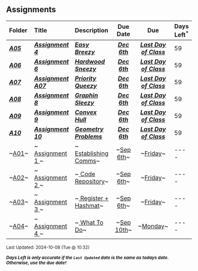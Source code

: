 ## Assignments

| Folder | Title | Description | Due Date | Due | Days Left<sup>*</sup> |
|:------|:------|:------|:-----:|:-----:|-----|
| ***<a href="https://github.com/rugbyprof/4883-Programming_Techniques/tree/master/Assignments/A05">A05</a>*** | ***<a href="https://github.com/rugbyprof/4883-Programming_Techniques/tree/master/Assignments/A05"> Assignment 4 </a>*** | ***<a href="https://github.com/rugbyprof/4883-Programming_Techniques/tree/master/Assignments/A05"> Easy Breezy</a>*** | ***<a href="https://github.com/rugbyprof/4883-Programming_Techniques/tree/master/Assignments/A05">Dec 6th</a>*** | ***<a href="https://github.com/rugbyprof/4883-Programming_Techniques/tree/master/Assignments/A05">Last Day of Class</a>*** | 59 |
| ***<a href="https://github.com/rugbyprof/4883-Programming_Techniques/tree/master/Assignments/A06">A06</a>*** | ***<a href="https://github.com/rugbyprof/4883-Programming_Techniques/tree/master/Assignments/A06"> Assignment 6 </a>*** | ***<a href="https://github.com/rugbyprof/4883-Programming_Techniques/tree/master/Assignments/A06"> Hardwood Sneezy</a>*** | ***<a href="https://github.com/rugbyprof/4883-Programming_Techniques/tree/master/Assignments/A06">Dec 6th</a>*** | ***<a href="https://github.com/rugbyprof/4883-Programming_Techniques/tree/master/Assignments/A06">Last Day of Class</a>*** | 59 |
| ***<a href="https://github.com/rugbyprof/4883-Programming_Techniques/tree/master/Assignments/A07">A07</a>*** | ***<a href="https://github.com/rugbyprof/4883-Programming_Techniques/tree/master/Assignments/A07"> Assignment A07 </a>*** | ***<a href="https://github.com/rugbyprof/4883-Programming_Techniques/tree/master/Assignments/A07"> Priority Queezy</a>*** | ***<a href="https://github.com/rugbyprof/4883-Programming_Techniques/tree/master/Assignments/A07">Dec 6th</a>*** | ***<a href="https://github.com/rugbyprof/4883-Programming_Techniques/tree/master/Assignments/A07">Last Day of Class</a>*** | 59 |
| ***<a href="https://github.com/rugbyprof/4883-Programming_Techniques/tree/master/Assignments/A08">A08</a>*** | ***<a href="https://github.com/rugbyprof/4883-Programming_Techniques/tree/master/Assignments/A08"> Assignment 8 </a>*** | ***<a href="https://github.com/rugbyprof/4883-Programming_Techniques/tree/master/Assignments/A08"> Graphin Sleezy</a>*** | ***<a href="https://github.com/rugbyprof/4883-Programming_Techniques/tree/master/Assignments/A08">Dec 6th</a>*** | ***<a href="https://github.com/rugbyprof/4883-Programming_Techniques/tree/master/Assignments/A08">Last Day of Class</a>*** | 59 |
| ***<a href="https://github.com/rugbyprof/4883-Programming_Techniques/tree/master/Assignments/A09">A09</a>*** | ***<a href="https://github.com/rugbyprof/4883-Programming_Techniques/tree/master/Assignments/A09"> Assignment 9 </a>*** | ***<a href="https://github.com/rugbyprof/4883-Programming_Techniques/tree/master/Assignments/A09"> Convex Hull</a>*** | ***<a href="https://github.com/rugbyprof/4883-Programming_Techniques/tree/master/Assignments/A09">Dec 6th</a>*** | ***<a href="https://github.com/rugbyprof/4883-Programming_Techniques/tree/master/Assignments/A09">Last Day of Class</a>*** | 59 |
| ***<a href="https://github.com/rugbyprof/4883-Programming_Techniques/tree/master/Assignments/A10">A10</a>*** | ***<a href="https://github.com/rugbyprof/4883-Programming_Techniques/tree/master/Assignments/A10"> Assignment 10 </a>*** | ***<a href="https://github.com/rugbyprof/4883-Programming_Techniques/tree/master/Assignments/A10"> Geometry Problems</a>*** | ***<a href="https://github.com/rugbyprof/4883-Programming_Techniques/tree/master/Assignments/A10">Dec 6th</a>*** | ***<a href="https://github.com/rugbyprof/4883-Programming_Techniques/tree/master/Assignments/A10">Last Day of Class</a>*** | 59 |
| ~<a href="https://github.com/rugbyprof/4883-Programming_Techniques/tree/master/Assignments/A01">A01</a>~ | ~<a href="https://github.com/rugbyprof/4883-Programming_Techniques/tree/master/Assignments/A01"> Assignment 1 </a>~ | ~<a href="https://github.com/rugbyprof/4883-Programming_Techniques/tree/master/Assignments/A01"> Establishing Comms</a>~ | ~<a href="https://github.com/rugbyprof/4883-Programming_Techniques/tree/master/Assignments/A01">Sep 6th</a>~ | ~<a href="https://github.com/rugbyprof/4883-Programming_Techniques/tree/master/Assignments/A01">Friday</a>~ | ---- |
| ~<a href="https://github.com/rugbyprof/4883-Programming_Techniques/tree/master/Assignments/A02">A02</a>~ | ~<a href="https://github.com/rugbyprof/4883-Programming_Techniques/tree/master/Assignments/A02"> Assignment 2 </a>~ | ~<a href="https://github.com/rugbyprof/4883-Programming_Techniques/tree/master/Assignments/A02"> Code Repository</a>~ | ~<a href="https://github.com/rugbyprof/4883-Programming_Techniques/tree/master/Assignments/A02">Sep 6th</a>~ | ~<a href="https://github.com/rugbyprof/4883-Programming_Techniques/tree/master/Assignments/A02">Friday</a>~ | ---- |
| ~<a href="https://github.com/rugbyprof/4883-Programming_Techniques/tree/master/Assignments/A03">A03</a>~ | ~<a href="https://github.com/rugbyprof/4883-Programming_Techniques/tree/master/Assignments/A03"> Assignment 3 </a>~ | ~<a href="https://github.com/rugbyprof/4883-Programming_Techniques/tree/master/Assignments/A03"> Register + Hashmat</a>~ | ~<a href="https://github.com/rugbyprof/4883-Programming_Techniques/tree/master/Assignments/A03">Sep 6th</a>~ | ~<a href="https://github.com/rugbyprof/4883-Programming_Techniques/tree/master/Assignments/A03">Friday</a>~ | ---- |
| ~<a href="https://github.com/rugbyprof/4883-Programming_Techniques/tree/master/Assignments/A04">A04</a>~ | ~<a href="https://github.com/rugbyprof/4883-Programming_Techniques/tree/master/Assignments/A04"> Assignment 4 </a>~ | ~<a href="https://github.com/rugbyprof/4883-Programming_Techniques/tree/master/Assignments/A04"> What To Do</a>~ | ~<a href="https://github.com/rugbyprof/4883-Programming_Techniques/tree/master/Assignments/A04">Sep 10th</a>~ | ~<a href="https://github.com/rugbyprof/4883-Programming_Techniques/tree/master/Assignments/A04">Monday</a>~ | ---- |

<sup>Last Updated: 2024-10-08 (Tue @ 10:32)</sup> 

<sup>***Days Left is only accurate if the `Last Updated` date is the same as todays date. Otherwise, use the due date!***</sup> 